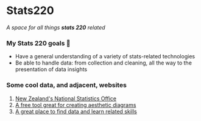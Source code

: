 # Stats220
*A space for all things **stats 220** related*

### My Stats 220 goals :seedling:
* Have a general understanding of a variety of stats-related technologies
* Be able to handle data: from collection and cleaning, all the way to the presentation of data insights

### Some cool data, and adjacent, websites
1. [New Zealand's National Statistics Office](https://www.stats.govt.nz/)
2. [A free tool great for creating aesthetic diagrams](https://www.drawio.com/)
3. [A great place to find data and learn related skills](https://www.kaggle.com)

